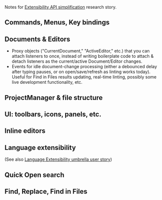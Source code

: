 Notes for [Extensibility API simplification](https://trello.com/c/iSG75qG4/995-research-extensibility-api-simplification) research story.

## Commands, Menus, Key bindings

## Documents & Editors

* Proxy objects ("CurrentDocument," "ActiveEditor," etc.) that you can attach listeners to once, instead of writing boilerplate code to attach & detach listeners as the current/active Document/Editor changes.
* Events for idle document-change processing (either a debounced delay after typing pauses, or on open/save/refresh as linting works today). Useful for Find in Files results updating, real-time linting, possibly some live development functionality, etc.

## ProjectManager & file structure

## UI: toolbars, icons, panels, etc.

## Inline editors

## Language extensibility

(See also [Language Extensibility umbrella user story](https://trello.com/c/D2L7SAq5/639-language-extensibility-apis-for-extensions-to-add-new-language-syntax-coloring-mode-rich-editing-support))

## Quick Open search

## Find, Replace, Find in Files